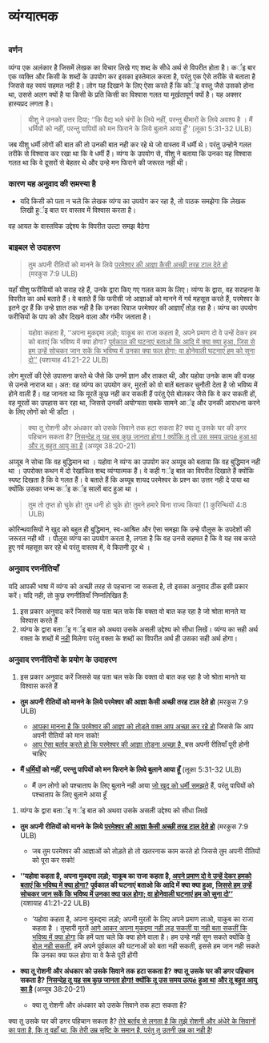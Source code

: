 # व्यंग्यात्मक

 #

### वर्णन

व्यंग्य एक अलंकार है जिसमें लेखक का विचार लिखे गए शब्द के सीधे अर्थ से विपरीत होता है। कर्इ बार एक व्यक्ति और किसी के शब्दों के उपयोग कर इसका इस्तेमाल करता है, परंतु एक ऐसे तरीके से बताता है जिससे वह स्वयं सहमत नही है। लोग यह दिखाने के लिए ऐसा करते हैं कि कोर्इ वस्तु जैसे उसको होना था, उससे अलग क्यों है या किसी के प्रति किसी का विश्वास गलत या मूर्खतापूर्ण क्यों है। यह अक्सर हास्यप्रद लगता है।

>यीशु ने उनको उत्तर दिया; ‘‘कि वैद्य भले चंगों के लिये नहीं, परन्तु बीमारों के लिये अवश्य है । मैं धर्मियों को नहीं, परन्तु पापियों को मन फिराने के लिये बुलाने आया हूँ’’ (लूका 5:31-32 ULB)

जब यीशु धर्मी लोगों की बात की तो उनकी बात नही कर रहे थे जो वास्तव में धर्मी थे। परंतु उन्होने गलत तरीके से विश्वास कर रखा था कि वे धर्मी हैं। व्यंग्य के उपयोग से, यीशु ने बताया कि उनका यह विश्वास गलत था कि वे दूसरों से बेहतर थे और उन्हे मन फिराने की जरूरत नही थी।

### कारण यह अनुवाद की समस्या है

* यदि किसी को पता न चले कि लेखक व्यंग्य का उपयोग कर रहा है, तो पाठक समझेगा कि लेखक लिखी हुर्इ बात पर वास्तव में विश्वास करता है। 

वह आयत के वास्तविक उद्देश्य के विपरीत उल्टा समझ बैठेगा

### बाइबल से उदाहरण

> तुम अपनी रीतियों को मानने के लिये <u>परमेश्वर की आज्ञा कैसी अच्छी तरह टाल देते हो</u> (मरकुस 7:9 ULB)

यहाँ यीशु फरीसियों को सराह रहे हैं, उनके द्वारा किए गए गलत काम के लिए। व्यंग्य के द्वारा, वह सराहना के विपरीत का अर्थ बताते हैं। वे बताते हैं कि फरीसी जो आज्ञाओं को मानने में गर्व महसूस करते हैं, परमेश्वर के इतने दूर हैं कि उन्हे ज्ञात तक नही है कि उनका रिवाज परमेश्वर की आज्ञाएँ तोड़ रहा है। व्यंग्य का उपयोग फरीसियों के पाप को और दिखने वाला और गंभीर जताता है।

>यहोवा कहता है, ‘‘अपना मुकद्दमा लड़ो; याकूब का राजा कहता है, अपने प्रमाण दो वे उन्हें देकर हम को बताएं कि भविष्य में क्या होगा? <u>पूर्वकाल की घटनाएं बताओ कि आदि में क्या क्या हुआ, जिस से हम उन्हें सोचकर जान सकें कि भविष्य में उनका क्या फल होगा; वा होनेवाली घटनाएं हम को सुना दो’’</u> (यशायाह 41:21-22 ULB)

लोग मुरतों की ऐसे उपासना करते थे जैसे कि उनमें ज्ञान और ताकत थी, और यहोवा उनके काम की वजह से उनसे नाराज था। अत: वह व्यंग्य का उपयोग कर, मुरतों को वो बातें बताकर चुनौती देता है जो भविष्य में होने वाली हैं। वह जानता था कि मूरतें कुछ नही कर सकती हैं परंतु ऐसे बोलकर जैसे कि वे कर सकती हों, वह मूरतों का उपहास कर रहा था, जिससे उनकी अयोग्यता सबके सामने आर्इ और उनकी आराधना करने के लिए लोगों को भी डाँटा ।

> क्या तू रोशनी और अंधकार को उसके सिवाने तक हटा सकता है?
> क्या तू उसके घर की डगर पहिचान सकता है?
> <u>निसन्देह तू यह सब कुछ जानता होगा ! क्योंकि तू तो उस समय उत्पé हुआ था</u>
> <u>और तू बहुत आयु का है</u> (अय्यूब 38:20-21)

अय्यूब ने सोचा कि वह बुद्धिमान था । यहोवा ने व्यंग्य का उपयोग कर अय्यूब को बताया कि वह बुद्धिमान नही था । उपरोक्त कथन में दो रेखांकित शब्द व्यंग्यात्मक हैं। वे कही गर्इ बात का विपरीत दिखाते हैं क्योंकि स्पष्ट दिखता है कि वे गलत हैं। वे बताते हैं कि अय्यूब शायद परमेश्वर के प्रश्न का उत्तर नही दे पाया था क्योंकि उसका जन्म कर्इ कर्इ सालों बाद हुआ था ।

>तुम तो तृप्त हो चुके हो! तुम धनी हो चुके हो! तुमने हमारे बिना राज्य किया! (1 कुरिन्थियों 4:8 ULB)

कोरिन्थवासियों ने खुद को बहुत ही बुद्धिमान, स्व-आश्रित और ऐसा समझा कि उन्हे पौलुस के उपदेशों की जरूरत नही थी । पौलुस व्यंग्य का उपयोग करता है, लगता है कि वह उनसे सहमत है कि वे यह सब करते हुए गर्व महसूस कर रहे थे परंतु वास्तव में, वे कितनी दूर थे ।

### अनुवाद रणनीतियाँ

यदि आपकी भाषा में व्यंग्य को अच्छी तरह से पहचाना जा सकता है, तो इसका अनुवाद ठीक इसी प्रकार करें। यदि नही, तो कुछ रणनीतियाँ निम्नलिखित हैं:

1. इस प्रकार अनुवाद करें जिससे यह पता चल सके कि वक्ता वो बात कह रहा है जो श्रोता मानते या विश्वास करते हैं
1. व्यंग्य के द्वारा बतार्इ गर्इ बात को अथवा उसके असली उद्देश्य को सीधा लिखें। व्यंग्य का सही अर्थ वक्ता के शब्दों में <u>नही</u> मिलेगा परंतु वक्ता के शब्दों का विपरीत अर्थ ही उसका सही अर्थ होगा।

### अनुवाद रणनीतियों के प्रयोग के उदाहरण

1. इस प्रकार अनुवाद करें जिससे यह पता चल सके कि वक्ता वो बात कह रहा है जो श्रोता मानते या विश्वास करते हैं

* **तुम अपनी रीतियों को मानने के लिये परमेश्वर की आज्ञा कैसी अच्छी तरह टाल देते हो** (मरकुस 7:9 ULB)
	
	* <u>आपका मानना है कि परमेश्वर की आज्ञा को तोड़ते वक्त आप अच्छा कर रहे हो</u> जिससे कि आप अपनी रीतियों को मान सको!
	* <u>आप ऐसा बर्ताव करते हो कि परमेश्वर की आज्ञा तोड़ना अच्छा है, </u> बस अपनी रीतियाँ पूरी होनी चाहिए

* **मैं <u>धर्मियों</u> को नहीं, परन्तु पापियों को मन फिराने के लिये बुलाने आया हूँ** (लूका 5:31-32 ULB)

	* मैं उन लोगो को पश्चाताप के लिए बुलाने नही आया <u>जो खुद को धर्मी समझते</u> हैं, परंतु पापियों को पश्चाताप के लिए बुलाने आया हूँ

1. व्यंग्य के द्वारा बतार्इ गर्इ बात को अथवा उसके असली उद्देश्य को सीधा लिखें

* **तुम अपनी रीतियों को मानने के लिये <u>परमेश्वर की आज्ञा कैसी अच्छी तरह टाल देते हो</u>** (मरकुस 7:9 ULB)

	* </u>जब तुम परमेश्वर की आज्ञाओं को तोड़ते हो तो खतरनाक काम करते हो</u> जिससे तुम अपनी रीतियों को पूरा कर सको!

* **’’यहोवा कहता है, अपना मुकद्दमा लड़ो; याकूब का राजा कहता है, <u>अपने प्रमाण दो वे उन्हें देकर हमको बताएं कि भविष्य में क्या होगा?</u> पूर्वकाल की घटनाएं बताओ कि आदि में क्या क्या हुआ, <u>जिससे हम उन्हें सोचकर जान सकें कि भविष्य में उनका क्या फल होगा; वा होनेवाली घटनाएं हम को सुना दो’’</u>** (यशायाह 41:21-22 ULB)

	* ‘यहोवा कहता है, अपना मुकद्दमा लड़ो; अपनी मुरतों के लिए अपने प्रमाण लाओ, याकुब का राजा कहता है । तुम्हारी मूरतें <u>आगे आकर अपना मुकद्दमा नही लड़ सकतीं या नही बता सकतीं कि भविष्य में क्या होगा</u> कि हमें पता चले कि क्या होने वाला है। हम उन्हे नही सुन सकते क्योंकि <u>वे बोल नही सकतीं</u>, हमें अपने पूर्वकाल की घटनाओं को बता नही सकती, इससे हम जान नही सकते कि उनका क्या फल होगा या वे कैसे पूरी होंगी

* **क्या तू रोशनी और अंधकार को उसके सिवाने तक हटा सकता है?**
**क्या तू उसके घर की डगर पहिचान सकता है?**
**<u>निसन्देह तू यह सब कुछ जानता होगा! क्योंकि तू उस समय उत्पé हुआ था</u>**
**<u>और तू बहुत आयु का है</u>** (अय्यूब 38:20-21)

	* क्या तू रोशनी और अंधकार को उसके सिवाने तक हटा सकता है?

क्या तू उसके घर की डगर पहिचान सकता है? <u>तेरे बर्ताव से लगता है कि तुझे रोशनी और अंधेरे के सिवानों का पता है, कि तू वहाँ था, कि तेरी उम्र सृष्टि के समान है, परंतु तु उतनी उम्र का नही है</u>!
